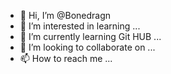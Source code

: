 - 👋 Hi, I’m @Bonedragn
- 👀 I’m interested in learning ...
- 🌱 I’m currently learning Git HUB ...
- 💞️ I’m looking to collaborate on ...
- 📫 How to reach me ...

<!---
Bonedragn/Bonedragn is a ✨ special ✨ repository because its `README.md` (this file) appears on your GitHub profile.
You can click the Preview link to take a look at your changes.
--->
